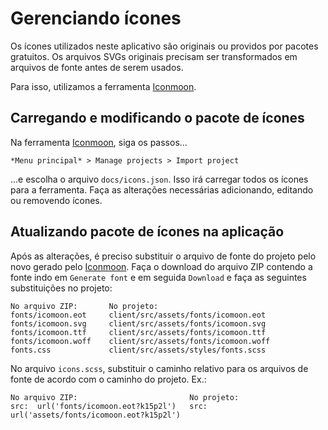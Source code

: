 # Gerenciando ícones

Os ícones utilizados neste aplicativo são originais ou providos por pacotes gratuitos. Os arquivos SVGs originais precisam ser transformados em arquivos de fonte antes de serem usados.

Para isso, utilizamos a ferramenta [Iconmoon](https://icomoon.io/app/).

## Carregando e modificando o pacote de ícones

Na ferramenta [Iconmoon](https://icomoon.io/app/), siga os passos...

```
*Menu principal* > Manage projects > Import project
```

...e escolha o arquivo `docs/icons.json`. Isso irá carregar todos os ícones para a ferramenta. Faça as alterações necessárias adicionando, editando ou removendo ícones.

## Atualizando pacote de ícones na aplicação

Após as alterações, é preciso substituir o arquivo de fonte do projeto pelo novo gerado pelo [Iconmoon](https://icomoon.io/app/). Faça o download do arquivo ZIP contendo a fonte indo em `Generate font` e em seguida `Download` e faça as seguintes substituições no projeto:

```
No arquivo ZIP:       No projeto:
fonts/icomoon.eot     client/src/assets/fonts/icomoon.eot
fonts/icomoon.svg     client/src/assets/fonts/icomoon.svg
fonts/icomoon.ttf     client/src/assets/fonts/icomoon.ttf
fonts/icomoon.woff    client/src/assets/fonts/icomoon.woff
fonts.css             client/src/assets/styles/fonts.scss
```

No arquivo `icons.scss`, substituir o caminho relativo para os arquivos de fonte de acordo com o caminho do projeto. Ex.:

```
No arquivo ZIP:                         No projeto:
src:  url('fonts/icomoon.eot?k15p2l')   src:  url('assets/fonts/icomoon.eot?k15p2l')
```
